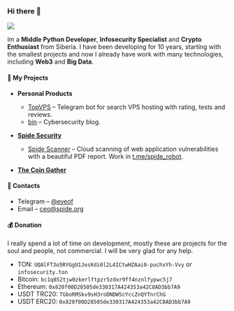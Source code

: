 ### Hi there 👋
![](https://komarev.com/ghpvc/?username=securityhigh&color=green)

Im a **Middle Python Developer**, **Infosecurity Specialist** and **Crypto Enthusiast** from Siberia.
I have been developing for 10 years, starting with the smallest projects and now I already have work with many technologies, including **Web3** and **Big Data**.

#### :briefcase: My Projects

- **Personal Products**
  - [TopVPS](https://t.me/topvpsbot) – Telegram bot for search VPS hosting with rating, tests and reviews.
  - [bin](https://t.me/hashbin) – Cybersecurity blog.

- **[Spide Security](https://github.com/spidesecurity)**
  - [Spide Scanner](https://spide.org/scanner) – Cloud scanning of web application vulnerabilities with a beautiful PDF report. Work in [t.me/spide_robot](https://t.me/spide_robot?start=github).

- **[The Coin Gather](https://github.com/thecoingather)**

#### :link: Contacts

- Telegram – [@eyeof](https://t.me/eyeof)
- Email – [ceo@spide.org](mailto:ceo@spide.org)

#### :moneybag: Donation

I really spend a lot of time on development, mostly these are projects for the soul and people, not commercial. I will be very glad for any help.

- TON: `UQAlFT3o5RYGgU1JesKdi0l2L4ICtwHZAai0-puchxYh-Vvy` or `infosecurity.ton`
- Bitcoin: `bc1q852tjw0zkerlftpzr5zdxr9ff4nznlfypwc5j7`
- Ethereum: `0x820f00D28505de330317A424353a42C8AD3bb7A9`
- USDT TRC20: `TGboRMSkv9sH3roDNDW5cYccZnQYTnrChG`
- USDT ERC20: `0x820f00D28505de330317A424353a42C8AD3bb7A9`


